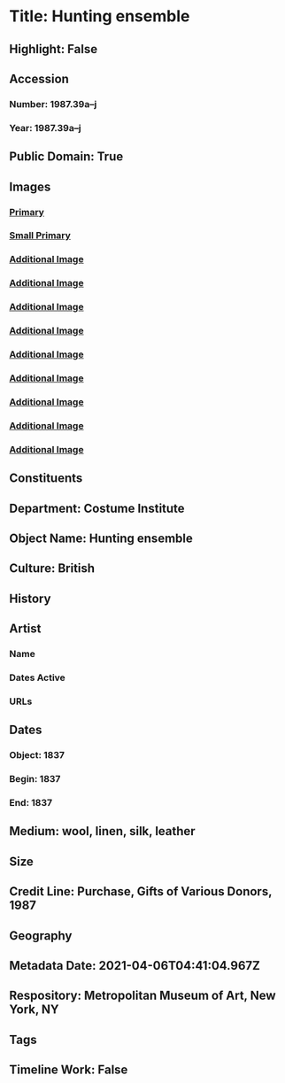 # Title: Hunting ensemble
## Highlight: False
## Accession
### Number: 1987.39a–j
### Year: 1987.39a–j
## Public Domain: True
## Images
### [Primary](https://images.metmuseum.org/CRDImages/ci/original/1987.39a_F.jpg)
### [Small Primary](https://images.metmuseum.org/CRDImages/ci/web-large/1987.39a_F.jpg)
### [Additional Image](https://images.metmuseum.org/CRDImages/ci/original/1987.39a_B.jpg)
### [Additional Image](https://images.metmuseum.org/CRDImages/ci/original/1987.39b_F.jpg)
### [Additional Image](https://images.metmuseum.org/CRDImages/ci/original/1987.39b_B.jpg)
### [Additional Image](https://images.metmuseum.org/CRDImages/ci/original/1987.39c_F.jpg)
### [Additional Image](https://images.metmuseum.org/CRDImages/ci/original/1987.39c_B.jpg)
### [Additional Image](https://images.metmuseum.org/CRDImages/ci/original/1987.39d_F.jpg)
### [Additional Image](https://images.metmuseum.org/CRDImages/ci/original/1987.39e.jpg)
### [Additional Image](https://images.metmuseum.org/CRDImages/ci/original/1987.39f.jpg)
### [Additional Image](https://images.metmuseum.org/CRDImages/ci/original/1987.39g–j_F.jpg)
## Constituents
## Department: Costume Institute
## Object Name: Hunting ensemble
## Culture: British
## History
## Artist
### Name
### Dates Active
### URLs
## Dates
### Object: 1837
### Begin: 1837
### End: 1837
## Medium: wool, linen, silk, leather
## Size
## Credit Line: Purchase, Gifts of Various Donors, 1987
## Geography
## Metadata Date: 2021-04-06T04:41:04.967Z
## Respository: Metropolitan Museum of Art, New York, NY
## Tags
## Timeline Work: False